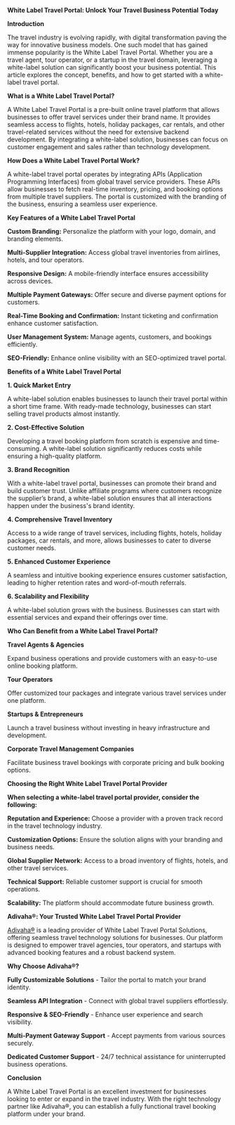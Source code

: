 **White Label Travel Portal: Unlock Your Travel Business Potential Today**

**Introduction**

The travel industry is evolving rapidly, with digital transformation paving the way for innovative business models. One such model that has gained immense popularity is the White Label Travel Portal. Whether you are a travel agent, tour operator, or a startup in the travel domain, leveraging a white-label solution can significantly boost your business potential. This article explores the concept, benefits, and how to get started with a white-label travel portal.

**What is a White Label Travel Portal?**

A White Label Travel Portal is a pre-built online travel platform that allows businesses to offer travel services under their brand name. It provides seamless access to flights, hotels, holiday packages, car rentals, and other travel-related services without the need for extensive backend development. By integrating a white-label solution, businesses can focus on customer engagement and sales rather than technology development.

**How Does a White Label Travel Portal Work?**

A white-label travel portal operates by integrating APIs (Application Programming Interfaces) from global travel service providers. These APIs allow businesses to fetch real-time inventory, pricing, and booking options from multiple travel suppliers. The portal is customized with the branding of the business, ensuring a seamless user experience.

**Key Features of a White Label Travel Portal**

**Custom Branding:** Personalize the platform with your logo, domain, and branding elements.

**Multi-Supplier Integration:** Access global travel inventories from airlines, hotels, and tour operators.

**Responsive Design:** A mobile-friendly interface ensures accessibility across devices.

**Multiple Payment Gateways:** Offer secure and diverse payment options for customers.

**Real-Time Booking and Confirmation:** Instant ticketing and confirmation enhance customer satisfaction.

**User Management System:** Manage agents, customers, and bookings efficiently.

**SEO-Friendly:** Enhance online visibility with an SEO-optimized travel portal.

**Benefits of a White Label Travel Portal**

**1. Quick Market Entry**

A white-label solution enables businesses to launch their travel portal within a short time frame. With ready-made technology, businesses can start selling travel products almost instantly.

**2. Cost-Effective Solution**

Developing a travel booking platform from scratch is expensive and time-consuming. A white-label solution significantly reduces costs while ensuring a high-quality platform.

**3. Brand Recognition**

With a white-label travel portal, businesses can promote their brand and build customer trust. Unlike affiliate programs where customers recognize the supplier’s brand, a white-label solution ensures that all interactions happen under the business's brand identity.

**4. Comprehensive Travel Inventory**

Access to a wide range of travel services, including flights, hotels, holiday packages, car rentals, and more, allows businesses to cater to diverse customer needs.

**5. Enhanced Customer Experience**

A seamless and intuitive booking experience ensures customer satisfaction, leading to higher retention rates and word-of-mouth referrals.

**6. Scalability and Flexibility**

A white-label solution grows with the business. Businesses can start with essential services and expand their offerings over time.

**Who Can Benefit from a White Label Travel Portal?**

**Travel Agents & Agencies**

Expand business operations and provide customers with an easy-to-use online booking platform.

**Tour Operators**

Offer customized tour packages and integrate various travel services under one platform.

**Startups & Entrepreneurs**

Launch a travel business without investing in heavy infrastructure and development.

**Corporate Travel Management Companies**

Facilitate business travel bookings with corporate pricing and bulk booking options.

**Choosing the Right White Label Travel Portal Provider**

**When selecting a white-label travel portal provider, consider the following:**

**Reputation and Experience:** Choose a provider with a proven track record in the travel technology industry.

**Customization Options:** Ensure the solution aligns with your branding and business needs.

**Global Supplier Network:** Access to a broad inventory of flights, hotels, and other travel services.

**Technical Support:** Reliable customer support is crucial for smooth operations.

**Scalability:** The platform should accommodate future business growth.

**Adivaha®: Your Trusted White Label Travel Portal Provider**

[Adivaha®](https://www.adivaha.com/white-label-travel-portal.html) is a leading provider of White Label Travel Portal Solutions, offering seamless travel technology solutions for businesses. Our platform is designed to empower travel agencies, tour operators, and startups with advanced booking features and a robust backend system.

**Why Choose Adivaha®?**

**Fully Customizable Solutions** - Tailor the portal to match your brand identity.

**Seamless API Integration** - Connect with global travel suppliers effortlessly.

**Responsive & SEO-Friendly** - Enhance user experience and search visibility.

**Multi-Payment Gateway Support** - Accept payments from various sources securely.

**Dedicated Customer Support** - 24/7 technical assistance for uninterrupted business operations.

**Conclusion**

A White Label Travel Portal is an excellent investment for businesses looking to enter or expand in the travel industry. With the right technology partner like Adivaha®, you can establish a fully functional travel booking platform under your brand.
